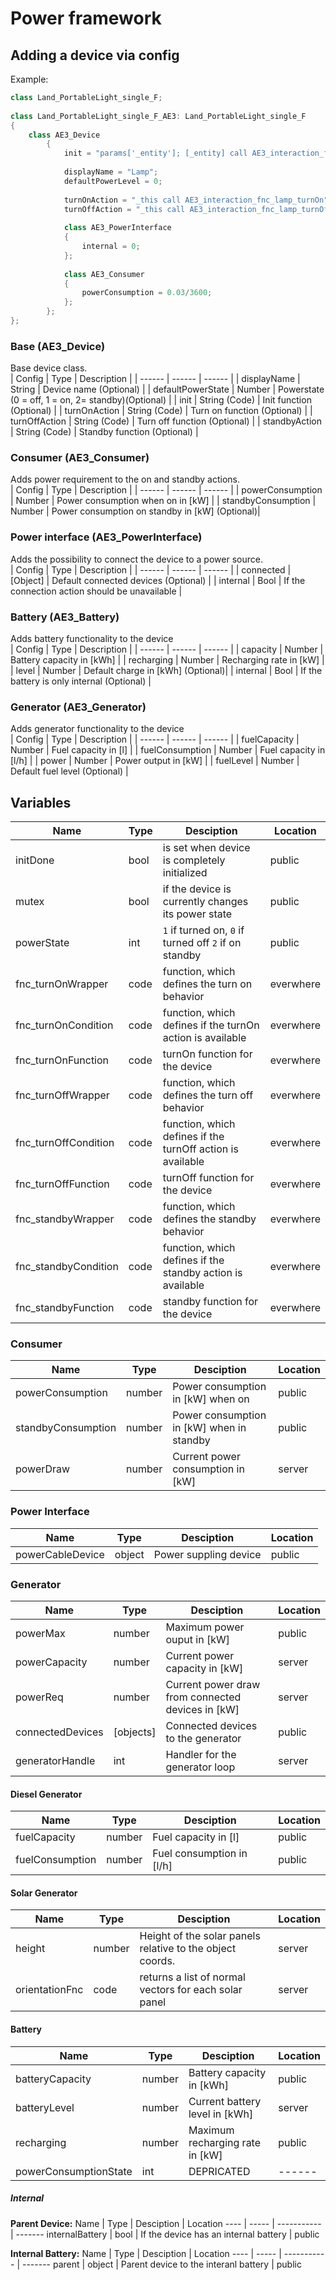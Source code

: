 # Power framework

## Adding a device via config

Example: </br>

```cpp
class Land_PortableLight_single_F;
 
class Land_PortableLight_single_F_AE3: Land_PortableLight_single_F
{
    class AE3_Device
        {
            init = "params['_entity']; [_entity] call AE3_interaction_fnc_initLamp;";
 
            displayName = "Lamp";
            defaultPowerLevel = 0;
 
            turnOnAction = "_this call AE3_interaction_fnc_lamp_turnOn";
            turnOffAction = "_this call AE3_interaction_fnc_lamp_turnOff";
 
            class AE3_PowerInterface
            {
                internal = 0;
            };
 
            class AE3_Consumer
            {
                powerConsumption = 0.03/3600;
            };
        };
};
```

### Base (AE3_Device)

Base device class.
</br>
| Config | Type | Description |
| ------ | ------ | ------ |
| displayName | String | Device name (Optional) |
| defaultPowerState | Number | Powerstate (0 = off, 1 = on, 2= standby)(Optional) |
| init | String (Code) | Init function (Optional) |
| turnOnAction | String (Code) | Turn on function (Optional) |
| turnOffAction | String (Code) | Turn off function (Optional) |
| standbyAction | String (Code) | Standby function (Optional) |

### Consumer (AE3_Consumer)

Adds power requirement to the on and standby actions.
</br>
| Config | Type | Description |
| ------ | ------ | ------ |
| powerConsumption | Number | Power consumption when on in [kW] |
| standbyConsumption | Number | Power consumption on standby in [kW] (Optional)|

### Power interface (AE3_PowerInterface)

Adds the possibility to connect the device to a power source.
</br>
| Config | Type | Description |
| ------ | ------ | ------ |
| connected | [Object] | Default connected devices (Optional) |
| internal | Bool | If the connection action should be unavailable |

### Battery (AE3_Battery)

Adds battery functionality to the device
</br>
| Config | Type | Description |
| ------ | ------ | ------ |
| capacity | Number | Battery capacity in [kWh] |
| recharging | Number | Recharging rate in [kW] |
| level | Number | Default charge in [kWh] (Optional)|
| internal | Bool | If the battery is only internal (Optional) |

### Generator (AE3_Generator)

Adds generator functionality to the device
</br>
| Config | Type | Description |
| ------ | ------ | ------ |
| fuelCapacity | Number | Fuel capacity in [l] |
| fuelConsumption | Number | Fuel capacity in [l/h] |
| power | Number | Power output in [kW] |
| fuelLevel | Number | Default fuel level (Optional) |

## Variables

Name                 | Type        | Desciption                                                 | Location
----                 | -----       | -----------                                                | -------
initDone             | bool        | is set when device is completely initialized               | public
mutex                | bool        | if the device is currently changes its power state         | public
powerState           | int         | `1` if turned on, `0` if turned off `2` if on standby      | public
fnc_turnOnWrapper    | code        | function, which defines the turn on behavior               | everwhere
fnc_turnOnCondition  | code        | function, which defines if the turnOn action is available  | everwhere
fnc_turnOnFunction   | code        | turnOn function for the device                             | everwhere
fnc_turnOffWrapper   | code        | function, which defines the turn off behavior              | everwhere
fnc_turnOffCondition | code        | function, which defines if the turnOff action is available | everwhere
fnc_turnOffFunction  | code        | turnOff function for the device                            | everwhere
fnc_standbyWrapper   | code        | function, which defines the standby behavior               | everwhere
fnc_standbyCondition | code        | function, which defines if the standby action is available | everwhere
fnc_standbyFunction  | code        | standby function for the device                            | everwhere

### Consumer

Name               | Type        | Desciption                                                 | Location
----               | -----       | -----------                                                | -------
powerConsumption   | number      | Power consumption in [kW] when on                          | public
standbyConsumption | number      | Power consumption in [kW] when in standby                  | public
powerDraw          | number      | Current power consumption in [kW]                          | server

### Power Interface

Name               | Type        | Desciption                                                 | Location
----               | -----       | -----------                                                | -------
powerCableDevice   | object      | Power suppling device                                      | public

### Generator

Name               | Type        | Desciption                                                 | Location
----               | -----       | -----------                                                | -------
powerMax           | number      | Maximum power ouput in [kW]                                | public
powerCapacity      | number      | Current power capacity in [kW]                             | server
powerReq           | number      | Current power draw from connected devices in [kW]          | server
connectedDevices   | [objects]   | Connected devices to the generator                         | public
generatorHandle    | int         | Handler for the generator loop                             | server

#### Diesel Generator

Name               | Type        | Desciption                                                 | Location
----               | -----       | -----------                                                | -------
fuelCapacity       | number      | Fuel capacity in [l]                                       | public
fuelConsumption    | number      | Fuel consumption in [l/h]                                  | public

#### Solar Generator

Name               | Type        | Desciption                                                 | Location
----               | -----       | -----------                                                | -------
height             | number      | Height of the solar panels relative to the object coords.  | server
orientationFnc     | code        | returns a list of normal vectors for each solar panel      | server

#### Battery

Name                  | Type        | Desciption                                                 | Location
----                  | -----       | -----------                                                | -------
batteryCapacity       | number      | Battery capacity in [kWh]                                  | public
batteryLevel          | number      | Current battery level in [kWh]                             | server
recharging            | number      | Maximum recharging rate in [kW]                            | public
powerConsumptionState | int         | DEPRICATED                                                 | ------

##### Internal

**Parent Device:**
Name                  | Type        | Desciption                                                 | Location
----                  | -----       | -----------                                                | -------
internalBattery       | bool        | If the device has an internal battery                      | public

**Internal Battery:**
Name                  | Type        | Desciption                                                 | Location
----                  | -----       | -----------                                                | -------
parent                | object      | Parent device to the interanl battery                      | public
